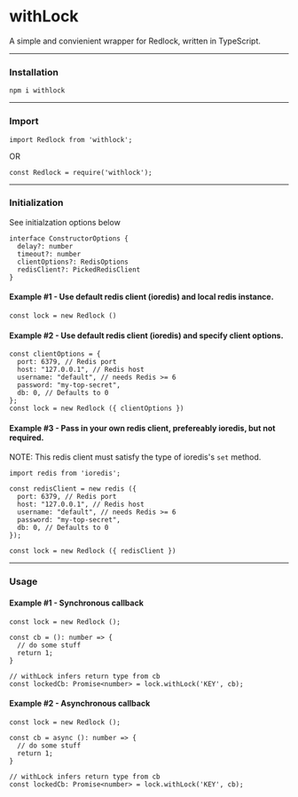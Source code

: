 # withLock

A simple and convienient wrapper for Redlock, written in TypeScript.

---

### Installation

```
npm i withlock
```

---

### Import

```
import Redlock from 'withlock';
```
OR
```
const Redlock = require('withlock');
```

---

### Initialization

See initialzation options below

```
interface ConstructorOptions {
  delay?: number
  timeout?: number
  clientOptions?: RedisOptions
  redisClient?: PickedRedisClient
}
```

#### Example #1 - Use default redis client (ioredis) and local redis instance.

```
const lock = new Redlock ()
```

#### Example #2 - Use default redis client (ioredis) and specify client options.

```
const clientOptions = {
  port: 6379, // Redis port
  host: "127.0.0.1", // Redis host
  username: "default", // needs Redis >= 6
  password: "my-top-secret",
  db: 0, // Defaults to 0
};
const lock = new Redlock ({ clientOptions })
```

#### Example #3 - Pass in your own redis client, prefereably ioredis, but not required.

NOTE: This redis client must satisfy the type of ioredis's `set` method.

```
import redis from 'ioredis';

const redisClient = new redis ({
  port: 6379, // Redis port
  host: "127.0.0.1", // Redis host
  username: "default", // needs Redis >= 6
  password: "my-top-secret",
  db: 0, // Defaults to 0
});

const lock = new Redlock ({ redisClient })
```

---

### Usage

#### Example #1 - Synchronous callback

```
const lock = new Redlock ();

const cb = (): number => {
  // do some stuff
  return 1;
}

// withLock infers return type from cb
const lockedCb: Promise<number> = lock.withLock('KEY', cb);
```

#### Example #2 - Asynchronous callback

```
const lock = new Redlock ();

const cb = async (): number => {
  // do some stuff
  return 1;
}

// withLock infers return type from cb
const lockedCb: Promise<number> = lock.withLock('KEY', cb);
```
